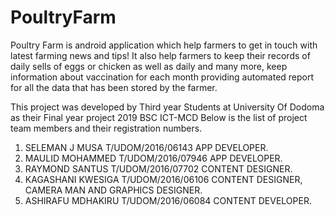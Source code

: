 # PoultryFarm
Poultry Farm is android application which help farmers to get in touch with latest farming news and tips! 
It also help farmers to keep their records of daily sells of eggs or chicken as well as daily and many more, keep information about vaccination for each month
providing automated report for all the data that has been stored by the farmer.

This project was developed by Third year Students at University Of Dodoma as their Final year project 2019 BSC ICT-MCD
Below is the list of project team members and their registration numbers.

1. SELEMAN J MUSA T/UDOM/2016/06143 APP DEVELOPER.
2. MAULID MOHAMMED T/UDOM/2016/07946 APP DEVELOPER.
3. RAYMOND SANTUS T/UDOM/2016/07702 CONTENT DESIGNER.
4. KAGASHANI KWESIGA T/UDOM/2016/06106 CONTENT DESIGNER, CAMERA MAN AND GRAPHICS DESIGNER.
5. ASHIRAFU MDHAKIRU T/UDOM/2016/06084 CONTENT DEVELOPER.
